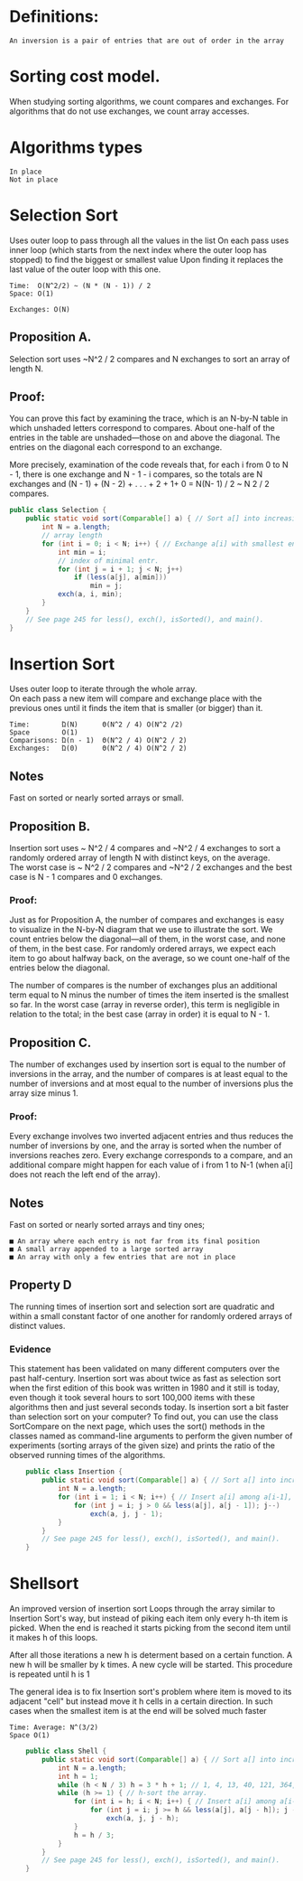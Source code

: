 # Definitions:
    An inversion is a pair of entries that are out of order in the array

# Sorting cost model.
When studying sorting algorithms, we count compares and exchanges.
For algorithms that do not use exchanges, we count array accesses.

# Algorithms types
    In place
    Not in place

# Selection Sort
Uses outer loop to pass through all the values in the list
On each pass uses inner loop (which starts from the next index where 
the outer loop has stopped) to find the biggest or smallest value
Upon finding it replaces the last value of the outer loop with this one.

    Time:  O(N^2/2) ~ (N * (N - 1)) / 2
    Space: O(1)

    Exchanges: O(N) 

## Proposition A. 
Selection sort uses ~N^2 / 2 compares and N exchanges to sort an
array of length N.

## Proof: 
You can prove this fact by examining the trace, which is an N-by-N table
in which unshaded letters correspond to compares. About one-half of the entries
in the table are unshaded—those on and above the diagonal. The entries on the
diagonal each correspond to an exchange. 

More precisely, examination of the code reveals that, 
for each i from 0 to N - 1, there is one exchange and N - 1 - i compares, 
so the totals are N exchanges and 
(N - 1) + (N - 2) + . . . + 2 + 1+ 0 = N(N- 1) / 2 ~ N 2 / 2 compares.


```java
public class Selection {
    public static void sort(Comparable[] a) { // Sort a[] into increasing order.
        int N = a.length;
        // array length
        for (int i = 0; i < N; i++) { // Exchange a[i] with smallest entry in a[i+1...N).
            int min = i;
            // index of minimal entr.
            for (int j = i + 1; j < N; j++)
                if (less(a[j], a[min]))
                    min = j;
            exch(a, i, min);
        }
    }
    // See page 245 for less(), exch(), isSorted(), and main().
}
```


# Insertion Sort
Uses outer loop to iterate through the whole array.\
On each pass a new item will compare and exchange place with the previous ones 
until it finds the item that is smaller (or bigger) than it.

    Time:        Ώ(N)      Θ(N^2 / 4) O(N^2 /2) 
    Space        O(1)
    Comparisons: Ώ(n - 1)  Θ(N^2 / 4) O(N^2 / 2)
    Exchanges:   Ώ(0)      Θ(N^2 / 4) O(N^2 / 2)

## Notes 
Fast on sorted or nearly sorted arrays or small.

## Proposition B. 
Insertion sort uses ~ N^2 / 4 compares and ~N^2 / 4 exchanges to sort
a randomly ordered array of length N with distinct keys, on the average.\
The worst case is ~ N^2 / 2 compares and ~N^2 / 2 exchanges and the best case is N - 1 compares
and 0 exchanges.

### Proof: 
Just as for Proposition A, the number of compares and exchanges is easy to
visualize in the N-by-N diagram that we use to illustrate the sort. 
We count entries below the diagonal—all of them, in the worst case, 
and none of them, in the best case. 
For randomly ordered arrays, we expect each item to go about halfway back,
on the average, so we count one-half of the entries below the diagonal.

The number of compares is the number of exchanges plus an additional term
equal to N minus the number of times the item inserted is the smallest so far.
In the worst case (array in reverse order), 
this term is negligible in relation to the total; 
in the best case (array in order) it is equal to N - 1.

## Proposition C. 
The number of exchanges used by insertion sort is equal to the
number of inversions in the array, and the number of compares is at least equal to
the number of inversions and at most equal to the number of inversions plus the
array size minus 1.

### Proof: 
Every exchange involves two inverted adjacent entries and thus reduces the
number of inversions by one, and the array is sorted when the number of inversions
reaches zero. Every exchange corresponds to a compare, and an additional
compare might happen for each value of i from 1 to N-1 (when a[i] does not
reach the left end of the array).

## Notes 
Fast on sorted or nearly sorted arrays and tiny ones;

    ■ An array where each entry is not far from its final position
    ■ A small array appended to a large sorted array
    ■ An array with only a few entries that are not in place


## Property D
The running times of insertion sort and selection sort are quadratic
and within a small constant factor of one another for randomly ordered arrays of
distinct values.

### Evidence
This statement has been validated on many different computers over
the past half-century. Insertion sort was about twice as fast as selection sort when
the first edition of this book was written in 1980 and it still is today, even though it
took several hours to sort 100,000 items with these algorithms then and just several
seconds today. Is insertion sort a bit faster than selection sort on your computer?
To find out, you can use the class SortCompare on the next page, which uses the
sort() methods in the classes named as command-line arguments to perform the
given number of experiments (sorting arrays of the given size) and prints the ratio
of the observed running times of the algorithms.

```java
    public class Insertion {
        public static void sort(Comparable[] a) { // Sort a[] into increasing order.
            int N = a.length;
            for (int i = 1; i < N; i++) { // Insert a[i] among a[i-1], a[i-2], a[i-3]... ..
                for (int j = i; j > 0 && less(a[j], a[j - 1]); j--)
                    exch(a, j, j - 1);
            }
        }
        // See page 245 for less(), exch(), isSorted(), and main().
    }
```

# Shellsort
An improved version of insertion sort
Loops through the array similar to Insertion Sort's way,
but instead of piking each item only every h-th item is picked.
When the end is reached it starts picking from the second item
until it makes h of this loops.

After all those iterations a new h is determent based on a certain function. 
A new h will be smaller by k times.
A new cycle will be started.
This procedure is repeated until h is 1 


The general idea is to fix Insertion sort's problem 
where item is moved to its adjacent "cell" but instead 
move it h cells in a certain direction.
In such cases when the smallest item is at the end will be solved much faster

    Time: Average: N^(3/2) 
    Space O(1)


```java
    public class Shell {
        public static void sort(Comparable[] a) { // Sort a[] into increasing order.
            int N = a.length;
            int h = 1;
            while (h < N / 3) h = 3 * h + 1; // 1, 4, 13, 40, 121, 364, 1093, ...
            while (h >= 1) { // h-sort the array.
                for (int i = h; i < N; i++) { // Insert a[i] among a[i-h], a[i-2*h], a[i-3*h]... .
                    for (int j = i; j >= h && less(a[j], a[j - h]); j -= h)
                        exch(a, j, j - h);
                }
                h = h / 3;
            }
        }
        // See page 245 for less(), exch(), isSorted(), and main().
    }
```
